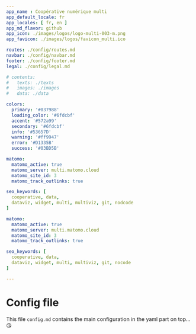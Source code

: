 ```yaml
---
app_name : Coopérative numérique multi
app_default_locale: fr
app_locales: [ fr, en ]
app_md_flavor: github
app_icon: ./images/logos/logo-multi-003-m.png
app_favicon: ./images/logos/favicon_multi.ico

routes: ./config/routes.md
navbar: ./config/navbar.md
footer: ./config/footer.md
legal: ./config/legal.md

# contents: 
#   texts: ./texts
#   images: ./images
#   data: ./data

colors:
  primary: '#037988'
  loading_color: '#6fdcbf'
  accent: '#572a99'
  secondary: '#6fdcbf'
  info: '#53657D'
  warning: '#ff9947'
  error: '#D1335B'
  success: '#03BD5B'

matomo: 
  matomo_active: true
  matomo_server: multi.matomo.cloud
  matomo_site_id: 3
  matomo_track_outlinks: true

seo_keywords: [
  cooperative, data,
  dataviz, widget, multi, multiviz, git, nodcode
]

matomo: 
  matomo_active: true
  matomo_server: multi.matomo.cloud
  matomo_site_id: 3
  matomo_track_outlinks: true

seo_keywords: [
  cooperative, data,
  dataviz, widget, multi, multiviz, git, nocode
]

---
```



# Config file

This file `config.md` contains the main configuration in the yaml part on top... :kissing_heart:
